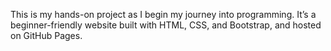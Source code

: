 This is my hands-on project as I begin my journey into programming.
It’s a beginner-friendly website built with HTML, CSS, and Bootstrap, and hosted on GitHub Pages.
